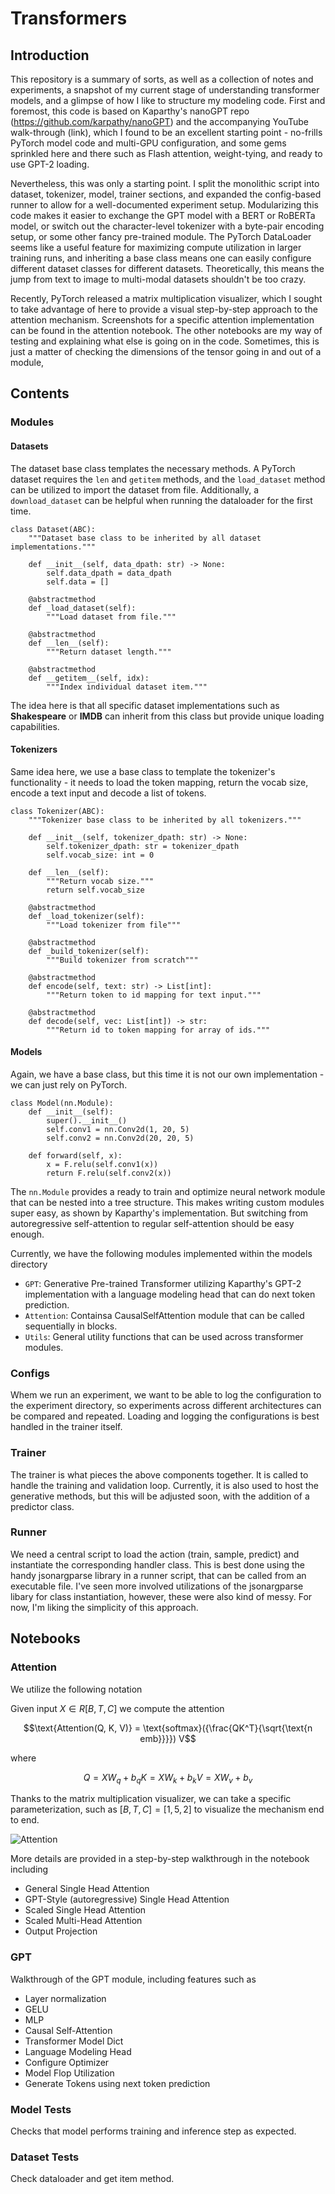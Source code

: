 # Transformers

## Introduction

This repository is a summary of sorts, as well as a collection of notes and experiments, a snapshot of my current stage of understanding transformer models, and a glimpse of how I like to structure my modeling code. First and foremost, this code is based on Kaparthy's nanoGPT repo (https://github.com/karpathy/nanoGPT) and the accompanying YouTube walk-through (link), which I found to be an excellent starting point - no-frills PyTorch model code and multi-GPU configuration, and some gems sprinkled here and there such as Flash attention, weight-tying, and ready to use GPT-2 loading.

Nevertheless, this was only a starting point. I split the monolithic script into dataset, tokenizer, model, trainer sections, and expanded the config-based runner to allow for a well-documented experiment setup. Modularizing this code makes it easier to exchange the GPT model with a BERT or RoBERTa model, or switch out the character-level tokenizer with a byte-pair encoding setup, or some other fancy pre-trained module. The PyTorch DataLoader seems like a useful feature for maximizing compute utilization in larger training runs, and inheriting a base class means one can easily configure different dataset classes for different datasets. Theoretically, this means the jump from text to image to multi-modal datasets shouldn't be too crazy.

Recently, PyTorch released a matrix multiplication visualizer, which I sought to take advantage of here to provide a visual step-by-step approach to the attention mechanism. Screenshots for a specific attention implementation can be found in the attention notebook. The other notebooks are my way of testing and explaining what else is going on in the code. Sometimes, this is just a matter of checking the dimensions of the tensor going  in and out of a module,

## Contents

### Modules

#### Datasets

The dataset base class templates the necessary methods. A PyTorch dataset requires the `len` and `getitem` methods, and the `load_dataset` method can be utilized to import the dataset from file. Additionally, a `download_dataset` can be helpful when running the dataloader for the first time.

```
class Dataset(ABC):
    """Dataset base class to be inherited by all dataset implementations."""

    def __init__(self, data_dpath: str) -> None:
        self.data_dpath = data_dpath
        self.data = []

    @abstractmethod
    def _load_dataset(self):
        """Load dataset from file."""

    @abstractmethod
    def __len__(self):
        """Return dataset length."""

    @abstractmethod
    def __getitem__(self, idx):
        """Index individual dataset item."""
```

The idea here is that all specific dataset implementations such as **Shakespeare** or **IMDB** can inherit from this class but provide unique loading capabilities.

#### Tokenizers

Same idea here, we use a base class to template the tokenizer's functionality - it needs to load the token mapping, return the vocab size, encode a text input and decode a list of tokens.

```
class Tokenizer(ABC):
    """Tokenizer base class to be inherited by all tokenizers."""

    def __init__(self, tokenizer_dpath: str) -> None:
        self.tokenizer_dpath: str = tokenizer_dpath
        self.vocab_size: int = 0

    def __len__(self):
        """Return vocab size."""
        return self.vocab_size

    @abstractmethod
    def _load_tokenizer(self):
        """Load tokenizer from file"""

    @abstractmethod
    def _build_tokenizer(self):
        """Build tokenizer from scratch"""

    @abstractmethod
    def encode(self, text: str) -> List[int]:
        """Return token to id mapping for text input."""

    @abstractmethod
    def decode(self, vec: List[int]) -> str:
        """Return id to token mapping for array of ids."""

```


#### Models

Again, we have a base class, but this time it is not our own implementation - we can just rely on PyTorch.

```
class Model(nn.Module):
    def __init__(self):
        super().__init__()
        self.conv1 = nn.Conv2d(1, 20, 5)
        self.conv2 = nn.Conv2d(20, 20, 5)

    def forward(self, x):
        x = F.relu(self.conv1(x))
        return F.relu(self.conv2(x))
```

The `nn.Module` provides a ready to train and optimize neural network module that can be nested into a tree structure. This makes writing custom modules super easy, as shown by Kaparthy's implementation. But switching from autoregressive self-attention to regular self-attention should be easy enough.

Currently, we have the following modules implemented within the models directory
* `GPT`: Generative Pre-trained Transformer utilizing Kaparthy's GPT-2 implementation with a language modeling head that can do next token prediction.
* `Attention`: Containsa CausalSelfAttention module that can be called sequentially in blocks.
* `Utils`: General utility functions that can be used across transformer modules.


### Configs

Whem we run an experiment, we want to be able to log the configuration to the experiment directory, so experiments across different architectures can be compared and repeated. Loading and logging the configurations is best handled in the trainer itself.


### Trainer

The trainer is what pieces the above components together. It is called to handle the training and validation loop. Currently, it is also used to host the generative methods, but this will be adjusted soon, with the addition of a predictor class.


### Runner

We need a central script to load the action (train, sample, predict) and instantiate the corresponding handler class. This is best done using the handy jsonargparse library in a runner script, that can be called from an executable file. I've seen more involved utilizations of the jsonargparse libary for class instantiation, however, these were also kind of messy. For now, I'm liking the simplicity of this approach.

## Notebooks

### Attention

We utilize the following notation

Given input $X \in R[B, T, C]$ we compute the attention 

```math
\text{Attention(Q, K, V)} = \text{softmax}({\frac{QK^T}{\sqrt{\text{n emb}}}}) V
```

where

```math
Q = XW_q + b_q  
K = XW_k + b_k   
V = XW_v + b_v  
```

Thanks to the matrix multiplication visualizer, we can take a specific parameterization, such as $[B, T, C] = [1, 5, 2]$ to visualize the mechanism end to end.

![Attention](images/end_to_end_attention.png)

More details are provided in a step-by-step walkthrough in the notebook including
* General Single Head Attention
* GPT-Style (autoregressive) Single Head Attention
* Scaled Single Head Attention
* Scaled Multi-Head Attention
* Output Projection


### GPT

Walkthrough of the GPT module, including features such as
* Layer normalization
* GELU
* MLP
* Causal Self-Attention
* Transformer Model Dict
* Language Modeling Head
* Configure Optimizer
* Model Flop Utilization
* Generate Tokens using next token prediction

### Model Tests

Checks that model performs training and inference step as expected.

### Dataset Tests

Check dataloader and get item method.

